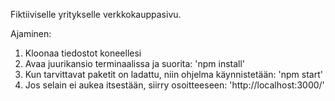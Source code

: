 Fiktiiviselle yritykselle verkkokauppasivu.

Ajaminen:
1. Kloonaa tiedostot koneellesi
2. Avaa juurikansio terminaalissa ja suorita:
'npm install'
3. Kun tarvittavat paketit on ladattu, niin ohjelma käynnistetään: 
'npm start'
4. Jos selain ei aukea itsestään, siirry osoitteeseen: 
'http://localhost:3000/'
